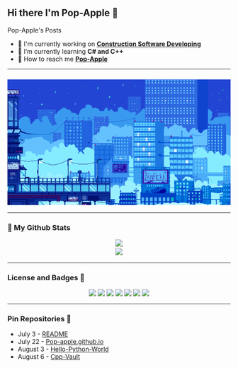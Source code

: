 ## Hi there I'm Pop-Apple 🤍

Pop-Apple's Posts

* 🖤 I'm currently working on **[Construction Software Developing](https://github.com/Pop-Apple/Pop-Apple/blob/main/image/Construction_Formulation_Calculator.png?raw=true)**
* 🤍 I’m currently learning **C# and C++**
* 🖤 How to reach me **[Pop-Apple](https://github.com/Pop-Apple)**

---

### 

<p align="center"> 
  <img src="https://github.com/Pop-Apple/Pop-Apple/blob/main/image/Sky%20City.gif?raw=true" />
</p>

---

### 👀 My Github Stats
<p align=center>

<img src="https://github-readme-stats.vercel.app/api?username=Pop-Apple&show_icons=true&theme=nord">
<br>
<img src="https://github-readme-stats.vercel.app/api/top-langs/?username=Pop-Apple&layout=compact&theme=nord">

</p>

---

### License and Badges 💬
<p align=center>
  <img src="https://img.shields.io/badge/c%23-%23239120.svg?style=for-the-badge&logo=c-sharp&logoColor=white">
  <img src="https://img.shields.io/badge/c++-%2300599C.svg?style=for-the-badge&logo=c%2B%2B&logoColor=white">
  <img src="https://img.shields.io/badge/html5-%23E34F26.svg?style=for-the-badge&logo=html5&logoColor=white">
  <img src="https://img.shields.io/badge/python-3670A0?style=for-the-badge&logo=python&logoColor=ffdd54">
  <img src="https://img.shields.io/badge/javascript-%23323330.svg?style=for-the-badge&logo=javascript&logoColor=%23F7DF1E">
  <img src="https://img.shields.io/badge/Wii%20U-8B8B8B?style=for-the-badge&logo=wiiu&logoColor=white">
  <img src="https://img.shields.io/badge/Switch-E60012?style=for-the-badge&logo=nintendo-switch&logoColor=white">
</p>

---

### Pin Repositories 🐑

* July 3 - [README](https://github.com/Pop-Apple/Pop-Apple) 
* July 22 - [Pop-apple.github.io](https://github.com/Pop-Apple/Pop-Apple.github.io)
* August 3 - [Hello-Python-World](https://github.com/Pop-Apple/Hello-Python-World)
* August 6 - [Cpp-Vault](https://github.com/Pop-Apple/Cpp-Vault)
